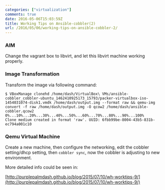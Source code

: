 ```yaml
---
categories: ["virtualization"]
comments: true
date: 2016-05-06T15:03:59Z
title: Working Tips on Ansible-cobbler(2)
url: /2016/05/06/working-tips-on-ansible-cobbler-2/
---
```


### AIM
Change the vagrant box to libvirt, and let this libvirt machine working properly.    
### Image Transformation
Transform the image via following command:     

```
$ VBoxManage clonehd /home/dash/VirtualBox\ VMs/ansible-cobbler_cobbler-ubuntu_1462410925173_15793/packer-virtualbox-iso-1454031074-disk1.vmdk /home/dash/output.img --format raw && qemu-img convert -f raw /home/dash/output.img -O qcow2 /home/dash/ansible-cobbler.qcow2
0%...10%...20%...30%...40%...50%...60%...70%...80%...90%...100%
Clone medium created in format 'raw'. UUID: 6fbb99be-8004-43b5-831b-ec794a001c10
```

### Qemu Virtual Machine
Create a new machine, then configure the networking, edit the cobbler setting/dhcp setting, then `cobbler sync`, now the cobbler is adjusting to new environment.    

More detailed info could be seen in:    

[http://purplepalmdash.github.io/blog/2015/07/10/wh-worktips-9/](http://purplepalmdash.github.io/blog/2015/07/10/wh-worktips-9/)    
